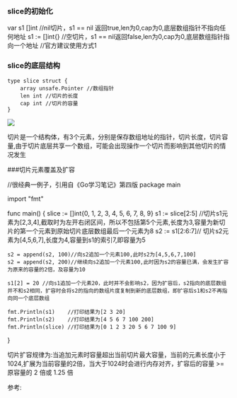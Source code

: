 ### slice的初始化
var s1 []int //nil切片，s1 == nil 返回true,len为0,cap为0,底层数组指针不指向任何地址
s1 := []int{} //空切片，s1 == nil返回false,len为0,cap为0,底层数组指针指向一个地址
//官方建议使用方式1

### slice的底层结构
```
type slice struct {
    array unsafe.Pointer //数组指针
    len int //切片的长度
    cap int //切片的容量
}
```
![](https://golang.design/go-questions/slice/assets/0.png)

切片是一个结构体，有3个元素，分别是保存数组地址的指针，切片长度，切片容量,由于切片底层共享一个数组，可能会出现操作一个切片而影响到其他切片的情况发生

###切片元素覆盖及扩容


//很经典一例子，引用自《Go学习笔记》第四版
package main

import "fmt"

func main() {
	slice := []int{0, 1, 2, 3, 4, 5, 6, 7, 8, 9}
	s1 := slice[2:5] //切片s1元素为[2,3,4],截取时为左开右闭区间，所以不包括第5个元素,长度为3,容量为新切片的第一个元素到原始切片底层数组最后一个元素为8
	s2 := s1[2:6:7]// 切片s2元素为[4,5,6,7],长度为4,容量到s1的索引7,即容量为5

	s2 = append(s2, 100)//向s2追加一个元素100,此时s2为[4,5,6,7,100]
	s2 = append(s2, 200)//继续向s2追加一个元素100,此时因为s2的容量已满，会发生扩容为原来的容量的2倍，及容量为10

	s1[2] = 20 //向s1追加一个元素20，此时并不会影响s2，因为扩容后，s2指向的底层数组并不和s2相同，扩容时会将s2的指向的数组片度复制到新的底层数组，即扩容后s1和s2不再指向同一个底层数组

	fmt.Println(s1)    //打印结果为[2 3 20]
	fmt.Println(s2)    //打印结果为[4 5 6 7 100 200]
	fmt.Println(slice) //打印结果为[0 1 2 3 20 5 6 7 100 9]
}

切片扩容规律为:当追加元素时容量超出当前切片最大容量，当前的元素长度小于1024,扩展为当前容量的2倍，当大于1024时会进行内存对齐，扩容后的容量 >= 原容量的 2 倍或 1.25 倍

参考:
[](https://www.cnblogs.com/qcrao-2018/p/10631989.html)
[](http://liupzmin.com/2020/07/16/golang/three-index-slice)
